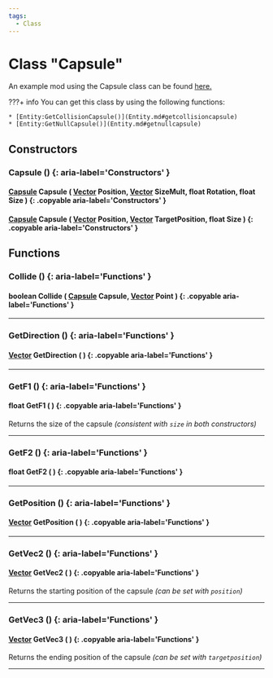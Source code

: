 ```yaml
---
tags:
  - Class
---
```

# Class "Capsule"

An example mod using the Capsule class can be found [here.](./examples/Capsules.md)

???+ info
    You can get this class by using the following functions:

    * [Entity:GetCollisionCapsule()](Entity.md#getcollisioncapsule)
    * [Entity:GetNullCapsule()](Entity.md#getnullcapsule)
        
## Constructors
### Capsule () {: aria-label='Constructors' }
#### [Capsule](Capsule.md) Capsule ( [Vector](Vector.md) Position, [Vector](Vector.md) SizeMult, float Rotation, float Size ) {: .copyable aria-label='Constructors' }
#### [Capsule](Capsule.md) Capsule ( [Vector](Vector.md) Position, [Vector](Vector.md) TargetPosition, float Size ) {: .copyable aria-label='Constructors' }

## Functions

### Collide () {: aria-label='Functions' }
#### boolean Collide ( [Capsule](Capsule.md) Capsule, [Vector](Vector.md) Point ) {: .copyable aria-label='Functions' }

___
### GetDirection () {: aria-label='Functions' }
#### [Vector](Vector.md) GetDirection ( ) {: .copyable aria-label='Functions' }

___
### GetF1 () {: aria-label='Functions' }
#### float GetF1 ( ) {: .copyable aria-label='Functions' }
Returns the size of the capsule *(consistent with `size` in both constructors)*

___
### GetF2 () {: aria-label='Functions' }
#### float GetF2 ( ) {: .copyable aria-label='Functions' }

___
### GetPosition () {: aria-label='Functions' }
#### [Vector](Vector.md) GetPosition ( ) {: .copyable aria-label='Functions' }

___
### GetVec2 () {: aria-label='Functions' }
#### [Vector](Vector.md) GetVec2 ( ) {: .copyable aria-label='Functions' }
Returns the starting position of the capsule *(can be set with `position`)*

___
### GetVec3 () {: aria-label='Functions' }
#### [Vector](Vector.md) GetVec3 ( ) {: .copyable aria-label='Functions' }
Returns the ending position of the capsule *(can be set with `targetposition`)*

___

